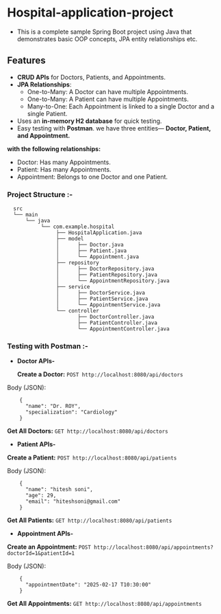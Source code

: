 # Hospital-application-project

- This is a complete sample Spring Boot project using Java that demonstrates basic OOP concepts, JPA entity relationships etc.

## Features

- **CRUD APIs** for Doctors, Patients, and Appointments.
- **JPA Relationships**:
  - One-to-Many: A Doctor can have multiple Appointments.
  - One-to-Many: A Patient can have multiple Appointments.
  - Many-to-One: Each Appointment is linked to a single Doctor and a single Patient.
- Uses an **in-memory H2 database** for quick testing.
- Easy testing with **Postman**.
  we have three entities—  **Doctor, Patient, and Appointment.**

 **with the following relationships:**

- Doctor: Has many Appointments.
- Patient: Has many Appointments.
- Appointment: Belongs to one Doctor and one Patient.

### **Project Structure :-**
      src
      └── main
          └── java
               └── com.example.hospital
                    ├── HospitalApplication.java
                    ├── model
                    │      ├── Doctor.java
                    │      ├── Patient.java
                    │      └── Appointment.java
                    ├── repository
                    │      ├── DoctorRepository.java
                    │      ├── PatientRepository.java
                    │      └── AppointmentRepository.java
                    ├── service
                    │      ├── DoctorService.java
                    │      ├── PatientService.java
                    │      └── AppointmentService.java
                    └── controller
                           ├── DoctorController.java
                           ├── PatientController.java
                           └── AppointmentController.java

### Testing with Postman :-
- **Doctor APIs-**

  **Create a Doctor:**
  `POST http://localhost:8080/api/doctors`

Body (JSON): 

        {
          "name": "Dr. ROY",
          "specialization": "Cardiology"
        }

  **Get All Doctors:**
  `GET http://localhost:8080/api/doctors`


- **Patient APIs-**

**Create a Patient:**
`POST http://localhost:8080/api/patients`

Body (JSON):

        {
          "name": "hitesh soni",
          "age": 29,
          "email": "hiteshsoni@gmail.com"
        }

  **Get All Patients:**
  `GET http://localhost:8080/api/patients`

- **Appointment APIs-**
  
**Create an Appointment:**
`POST http://localhost:8080/api/appointments?doctorId=1&patientId=1`


Body (JSON):

        {
          "appointmentDate": "2025-02-17 T10:30:00"
        }
        
  **Get All Appointments:**
`GET http://localhost:8080/api/appointments`
